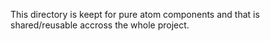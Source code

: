 This directory is keept for pure atom components and that is shared/reusable accross the whole project.
